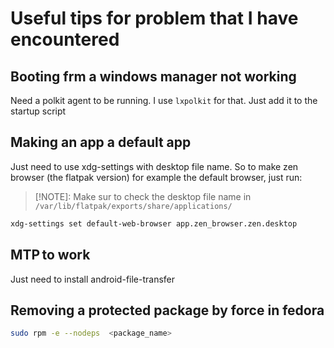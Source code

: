 # Useful tips for problem that I have encountered

## Booting frm a windows manager not working
Need a polkit agent to be running. I use `lxpolkit` for that. Just add it to the startup script

## Making an app a default app
Just need to use xdg-settings with desktop file name.
So to make zen browser (the flatpak version) for example  the default browser,
just run:

>[!NOTE]:
>Make sur to check the desktop file name in `/var/lib/flatpak/exports/share/applications/`
```bash
xdg-settings set default-web-browser app.zen_browser.zen.desktop
```
## MTP to work
Just need to install android-file-transfer

## Removing a protected package by force in fedora
```bash
sudo rpm -e --nodeps  <package_name>
```

